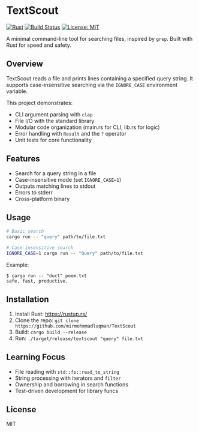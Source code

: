 # TextScout

[![Rust](https://img.shields.io/badge/Rust-1.75%2B-blue?logo=rust)](https://www.rust-lang.org/)
[![Build Status](https://img.shields.io/badge/build-passing-brightgreen)](https://github.com/mirmohmmadluqman/TextScout/actions)
[![License: MIT](https://img.shields.io/badge/License-MIT-yellow.svg)](https://opensource.org/licenses/MIT)

A minimal command-line tool for searching files, inspired by `grep`. Built with Rust for speed and safety.

## Overview

TextScout reads a file and prints lines containing a specified query string. It supports case-insensitive searching via the `IGNORE_CASE` environment variable.

This project demonstrates:
- CLI argument parsing with `clap`
- File I/O with the standard library
- Modular code organization (main.rs for CLI, lib.rs for logic)
- Error handling with `Result` and the `?` operator
- Unit tests for core functionality

## Features

- Search for a query string in a file
- Case-insensitive mode (set `IGNORE_CASE=1`)
- Outputs matching lines to stdout
- Errors to stderr
- Cross-platform binary

## Usage

```bash
# Basic search
cargo run -- "query" path/to/file.txt

# Case-insensitive search
IGNORE_CASE=1 cargo run -- "Query" path/to/file.txt
```

Example:
```
$ cargo run -- "duct" poem.txt
safe, fast, productive.
```

## Installation

1. Install Rust: https://rustup.rs/
2. Clone the repo: `git clone https://github.com/mirmohmmadluqman/TextScout`
3. Build: `cargo build --release`
4. Run: `./target/release/textscout "query" file.txt`

## Learning Focus

- File reading with `std::fs::read_to_string`
- String processing with iterators and `filter`
- Ownership and borrowing in search functions
- Test-driven development for library funcs

## License

MIT
